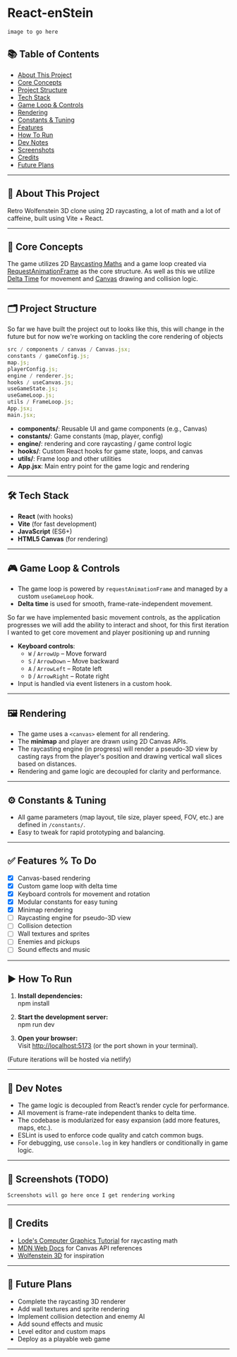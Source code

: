 # React-enStein

```
image to go here
```

## 📚 Table of Contents

- [About This Project](#-about-this-project)
- [Core Concepts](#-core-concepts)
- [Project Structure](#-project-structure)
- [Tech Stack](#-tech-stack)
- [Game Loop & Controls](#-game-loop--controls)
- [Rendering](#-rendering)
- [Constants & Tuning](#-constants--tuning)
- [Features](#-features-checklist-style)
- [How To Run](#-how-to-run)
- [Dev Notes](#-dev-notes)
- [Screenshots](#-screenshots-todo)
- [Credits](#-credits)
- [Future Plans](#-future-plans)

---

## 🚀 About This Project

Retro Wolfenstein 3D clone using 2D raycasting, a lot of math and a lot of caffeine, built using Vite + React.

---

## 🧠 Core Concepts

The game utilizes 2D [Raycasting Maths](https://lodev.org/cgtutor/raycasting.html) and a game loop created via [RequestAnimationFrame](https://developer.mozilla.org/en-US/docs/Web/API/Window/requestAnimationFrame) as the core structure. As well as this we utilize [Delta Time](https://en.wikipedia.org/wiki/Delta_timing) for movement and [Canvas](https://developer.mozilla.org/en-US/docs/Web/API/Canvas_API) drawing and collision logic.

---

## 🗂 Project Structure

So far we have built the project out to looks like this, this will change in the future but for now we're working on tackling the core rendering of objects

```js
src / components / canvas / Canvas.jsx;
constants / gameConfig.js;
map.js;
playerConfig.js;
engine / renderer.js;
hooks / useCanvas.js;
useGameState.js;
useGameLoop.js;
utils / FrameLoop.js;
App.jsx;
main.jsx;
```

- **components/**: Reusable UI and game components (e.g., Canvas)
- **constants/**: Game constants (map, player, config)
- **engine/**: rendering and core raycasting / game control logic
- **hooks/**: Custom React hooks for game state, loops, and canvas
- **utils/**: Frame loop and other utilities
- **App.jsx**: Main entry point for the game logic and rendering

---

## 🛠 Tech Stack

- **React** (with hooks)
- **Vite** (for fast development)
- **JavaScript** (ES6+)
- **HTML5 Canvas** (for rendering)

---

## 🎮 Game Loop & Controls

- The game loop is powered by `requestAnimationFrame` and managed by a custom `useGameLoop` hook.
- **Delta time** is used for smooth, frame-rate-independent movement.

So far we have implemented basic movement controls, as the application progresses we will add the ability to interact and shoot, for this first iteration I wanted to get core movement and player positioning up and running

- **Keyboard controls**:
  - `W` / `ArrowUp` – Move forward
  - `S` / `ArrowDown` – Move backward
  - `A` / `ArrowLeft` – Rotate left
  - `D` / `ArrowRight` – Rotate right
- Input is handled via event listeners in a custom hook.

---

## 🖼 Rendering

- The game uses a `<canvas>` element for all rendering.
- The **minimap** and player are drawn using 2D Canvas APIs.
- The raycasting engine (in progress) will render a pseudo-3D view by casting rays from the player's position and drawing vertical wall slices based on distances.
- Rendering and game logic are decoupled for clarity and performance.

---

## ⚙️ Constants & Tuning

- All game parameters (map layout, tile size, player speed, FOV, etc.) are defined in `/constants/`.
- Easy to tweak for rapid prototyping and balancing.

---

## ✅ Features % To Do

- [x] Canvas-based rendering
- [x] Custom game loop with delta time
- [x] Keyboard controls for movement and rotation
- [x] Modular constants for easy tuning
- [x] Minimap rendering
- [ ] Raycasting engine for pseudo-3D view
- [ ] Collision detection
- [ ] Wall textures and sprites
- [ ] Enemies and pickups
- [ ] Sound effects and music

---

## ▶️ How To Run

1. **Install dependencies:**  
   npm install

2. **Start the development server:**  
   npm run dev

3. **Open your browser:**  
   Visit [http://localhost:5173](http://localhost:5173) (or the port shown in your terminal).

(Future iterations will be hosted via netlify)

---

## 📝 Dev Notes

- The game logic is decoupled from React’s render cycle for performance.
- All movement is frame-rate independent thanks to delta time.
- The codebase is modularized for easy expansion (add more features, maps, etc.).
- ESLint is used to enforce code quality and catch common bugs.
- For debugging, use `console.log` in key handlers or conditionally in game logic.

---

## 📸 Screenshots (TODO)

```
Screenshots will go here once I get rendering working
```

---

## 🙏 Credits

- [Lode's Computer Graphics Tutorial](https://lodev.org/cgtutor/raycasting.html) for raycasting math
- [MDN Web Docs](https://developer.mozilla.org/en-US/docs/Web/API/Canvas_API) for Canvas API references
- [Wolfenstein 3D](https://en.wikipedia.org/wiki/Wolfenstein_3D) for inspiration

---

## 🔮 Future Plans

- Complete the raycasting 3D renderer
- Add wall textures and sprite rendering
- Implement collision detection and enemy AI
- Add sound effects and music
- Level editor and custom maps
- Deploy as a playable web game

---
